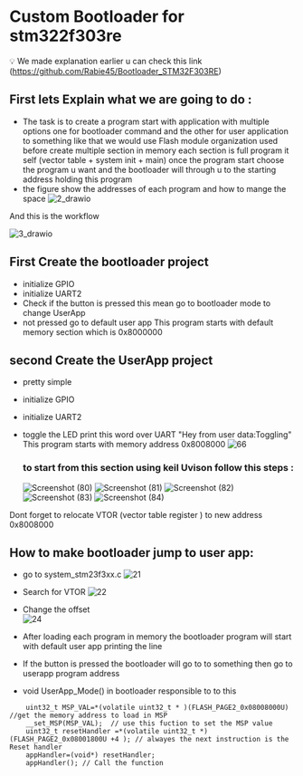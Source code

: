 # Custom Bootloader for stm322f303re

💡 We made explanation earlier u can check this link (https://github.com/Rabie45/Bootloader_STM32F303RE)

## First lets Explain what we are going to do :

- The task is to create a program start with application with multiple options one for bootloader command and the other for user application to something like that we would use Flash module organization used before create multiple section in memory each section is full program it self (vector table + system init + main) once the program start choose the program u want and the bootloader will through u to the starting address holding this program
- the figure show the addresses of each program and how to mange the space
  ![2_drawio](https://github.com/Rabie45/Bootloader_STM32F303RE/assets/76526170/fcdc2f07-729f-4b89-b2b0-b3356bd0ade5)

And this is the workflow

![3_drawio](https://github.com/Rabie45/Bootloader_STM32F303RE/assets/76526170/32b13d89-d4e2-47d3-8c96-d2fc33a091bd)

## First Create the bootloader project

- initialize GPIO
- initialize UART2
- Check if the button is pressed this mean go to bootloader mode to change UserApp
- not pressed go to default user app
  This program starts with default memory section which is 0x8000000

## second Create the UserApp project

- pretty simple
- initialize GPIO
- initialize UART2
- toggle the LED print this word over UART "Hey from user data:Toggling"
  This program starts with memory address 0x8008000
![66](https://github.com/Rabie45/Custom_bootloader_Stm32f303RE/assets/76526170/284809b3-8da9-4332-aa98-a01ccbb4d224)

  ### to start from this section using keil Uvison follow this steps :
  ![Screenshot (80)](https://github.com/Rabie45/Custom_bootloader_Stm32f303RE/assets/76526170/23402e42-68fd-4bbc-8dcf-097abe1aaa57)
  ![Screenshot (81)](https://github.com/Rabie45/Custom_bootloader_Stm32f303RE/assets/76526170/ffca35ef-35e4-4e55-8099-a6026bbeedc4)
  ![Screenshot (82)](https://github.com/Rabie45/Custom_bootloader_Stm32f303RE/assets/76526170/10da926f-25c5-4a75-92e8-2648a264f510)
  ![Screenshot (83)](https://github.com/Rabie45/Custom_bootloader_Stm32f303RE/assets/76526170/b7f27f9a-c018-4bfa-b52e-61d6a52fc64c)
  ![Screenshot (84)](https://github.com/Rabie45/Custom_bootloader_Stm32f303RE/assets/76526170/5bb79763-883b-4b91-a8e6-707276a94009)


Dont forget to relocate VTOR (vector table register ) to new address 0x8008000

## How to make bootloader jump to user app:
  - go to system_stm23f3xx.c 
![21](https://github.com/Rabie45/Custom_bootloader_Stm32f303RE/assets/76526170/e881f18e-c5a1-40bf-8c15-3d790c5e1d57)
  - Search for VTOR
![22](https://github.com/Rabie45/Custom_bootloader_Stm32f303RE/assets/76526170/faaa2017-60f0-4f22-9603-3ea64c88dda7)
  - Change the offset  
![24](https://github.com/Rabie45/Custom_bootloader_Stm32f303RE/assets/76526170/fbc073d5-79b2-40ef-8d06-5395b188dfc2)

- After loading each program in memory the bootloader program will start with default user app printing the line
- If the button is pressed the bootloader will go to to something then go to userapp program address
- void UserApp_Mode() in bootloader responsible to to this

``` void (*appHandler) (void);  // create a fuction pointer
	uint32_t MSP_VAL=*(volatile uint32_t * )(FLASH_PAGE2_0x08008000U)  //get the memory address to load in MSP
	__set_MSP(MSP_VAL);  // use this fuction to set the MSP value
	uint32_t resetHandler =*(volatile uint32_t *)(FLASH_PAGE2_0x08001800U +4 ); // alwayes the next instruction is the Reset handler
	appHandler=(void*) resetHandler;
	appHandler(); // Call the function 
``` 
